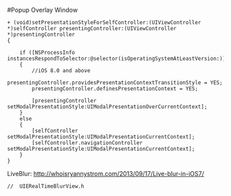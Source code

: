 #Popup Overlay Window

	+ (void)setPresentationStyleForSelfController:(UIViewController *)selfController presentingController:(UIViewController *)presentingController
	{
	    
	    if ([NSProcessInfo instancesRespondToSelector:@selector(isOperatingSystemAtLeastVersion:)])
	    {
	        //iOS 8.0 and above
	        presentingController.providesPresentationContextTransitionStyle = YES;
	        presentingController.definesPresentationContext = YES;
	        
	        [presentingController setModalPresentationStyle:UIModalPresentationOverCurrentContext];
	    }
	    else
	    {
	        [selfController setModalPresentationStyle:UIModalPresentationCurrentContext];
	        [selfController.navigationController setModalPresentationStyle:UIModalPresentationCurrentContext];
	    }
	}


LiveBlur:
http://whoisryannystrom.com/2013/09/17/Live-blur-in-iOS7/
	
	//  UIERealTimeBlurView.h
